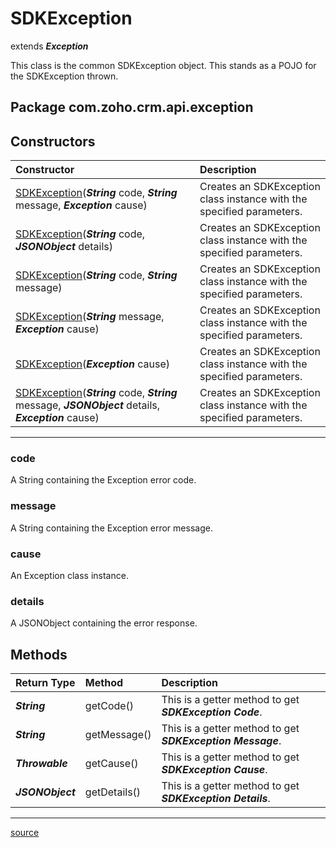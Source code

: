 # SDKException

extends ***Exception***

This class is the common SDKException object. This stands as a POJO for the SDKException thrown.

## Package com.zoho.crm.api.exception

## Constructors

| Constructor                                                   | Description                                                                     |
| :------------------------------------------------------------ | :------------------------------------------------------------------------------ |
| [SDKException](../../src/main/java/com/zoho/crm/api/exception/SDKException.java)(***String*** code, ***String*** message, ***Exception*** cause) | Creates an SDKException class instance with the specified parameters. |
| [SDKException](../../src/main/java/com/zoho/crm/api/exception/SDKException.java)(***String*** code, ***JSONObject*** details) | Creates an SDKException class instance with the specified parameters. |
| [SDKException](../../src/main/java/com/zoho/crm/api/exception/SDKException.java)(***String*** code, ***String*** message) | Creates an SDKException class instance with the specified parameters. |
| [SDKException](../../src/main/java/com/zoho/crm/api/exception/SDKException.java)(***String*** message, ***Exception*** cause) | Creates an SDKException class instance with the specified parameters. |
| [SDKException](../../src/main/java/com/zoho/crm/api/exception/SDKException.java)(***Exception*** cause) | Creates an SDKException class instance with the specified parameters. |
| [SDKException](../../src/main/java/com/zoho/crm/api/exception/SDKException.java)(***String*** code, ***String*** message, ***JSONObject*** details, ***Exception*** cause) | Creates an SDKException class instance with the specified parameters. |
----

### code

A String containing the Exception error code.

### message

A String containing the Exception error message.

### cause

An Exception class instance.

### details

A JSONObject containing the error response.

## Methods

| Return Type      | Method       | Description                                                |
| :--------------- | :----------- | :--------------------------------------------------------- |
| ***String***     | getCode()    | This is a getter method to get ***SDKException Code***.    |
| ***String***     | getMessage() | This is a getter method to get ***SDKException Message***. |
| ***Throwable***  | getCause()   | This is a getter method to get ***SDKException Cause***.   |
| ***JSONObject*** | getDetails() | This is a getter method to get ***SDKException Details***. |
----

[source](../../src/main/java/com/zoho/crm/api/exception/SDKException.java)
